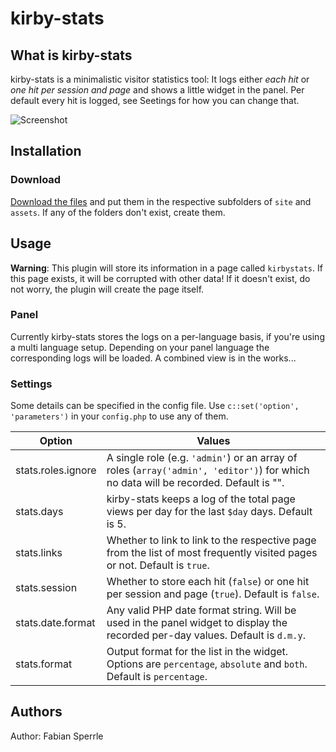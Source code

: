 # kirby-stats

## What is kirby-stats

kirby-stats is a minimalistic visitor statistics tool: It logs either *each hit* or *one hit per session and page* and shows a little widget in the panel. Per default every hit is logged, see Seetings for how you can change that.

![Screenshot](http://i.imgur.com/CT2PhWe.jpg)

## Installation
### Download
[Download the files](https://github.com/FabianSperrle/kirby-stats/archive/master.zip) and put them in the respective subfolders of `site` and `assets`. If any of the folders don't exist, create them.

## Usage

**Warning**: This plugin will store its information in a page called `kirbystats`. If this page exists, it will be corrupted with other data! If it doesn't exist, do not worry, the plugin will create the page itself.

### Panel

Currently kirby-stats stores the logs on a per-language basis, if you're using a multi language setup. Depending on your panel language the corresponding logs will be loaded. A combined view is in the works... 

### Settings

Some details can be specified in the config file. Use `c::set('option', 'parameters')` in your `config.php` to use any of them.

Option | Values
-------|--------
stats.roles.ignore | A single role (e.g. `'admin'`) or an array of roles (`array('admin', 'editor')`) for which no data will be recorded. Default is "".
stats.days | kirby-stats keeps a log of the total page views per day for the last `$day` days. Default is 5.
stats.links | Whether to link to link to the respective page from the list of most frequently visited pages or not. Default is `true`.
stats.session | Whether to store each hit (`false`) or one hit per session and page (`true`). Default is `false`.
stats.date.format | Any valid PHP date format string. Will be used in the panel widget to display the recorded per-day values. Default is `d.m.y`.
stats.format | Output format for the list in the widget. Options are `percentage`, `absolute` and `both`. Default is `percentage`.

## Authors

Author: Fabian Sperrle
